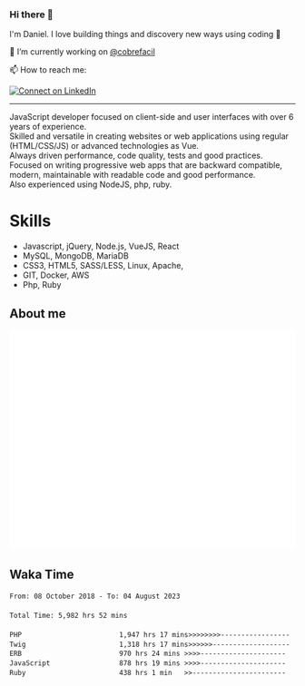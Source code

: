 ### Hi there 👋

I'm Daniel. I love building things and discovery new ways using coding :raised_hands: 

🔭 I’m currently working on [@cobrefacil](https://www.cobrefacil.com.br/)

📫 How to reach me:

[![Connect on LinkedIn](https://img.shields.io/badge/--linkedin?label=LinkedIn&logo=LinkedIn&style=social)](https://www.linkedin.com/in/daniel-cerverizzo/)

---

JavaScript developer focused on client-side and user interfaces with over 6 years of experience.  
Skilled and versatile in creating websites or web applications using regular (HTML/CSS/JS) or advanced technologies as Vue.  
Always driven performance, code quality, tests and good practices.  
 Focused on writing progressive web apps that are backward compatible, modern, maintainable with readable code and good performance.  
Also experienced using NodeJS, php, ruby. 


# Skills

 - Javascript, jQuery, Node.js, VueJS, React
 - MySQL, MongoDB, MariaDB    
 - CSS3, HTML5, SASS/LESS,  Linux, Apache,
 - GIT, Docker, AWS
 - Php, Ruby

## About me

![Metrics](/github-metrics.svg)

## Waka Time

<!--START_SECTION:waka-->

```txt
From: 08 October 2018 - To: 04 August 2023

Total Time: 5,982 hrs 52 mins

PHP                        1,947 hrs 17 mins>>>>>>>>-----------------   32.55 %
Twig                       1,318 hrs 17 mins>>>>>>-------------------   22.03 %
ERB                        970 hrs 24 mins >>>>---------------------   16.22 %
JavaScript                 878 hrs 19 mins >>>>---------------------   14.68 %
Ruby                       438 hrs 1 min   >>-----------------------   07.32 %
```

<!--END_SECTION:waka-->

